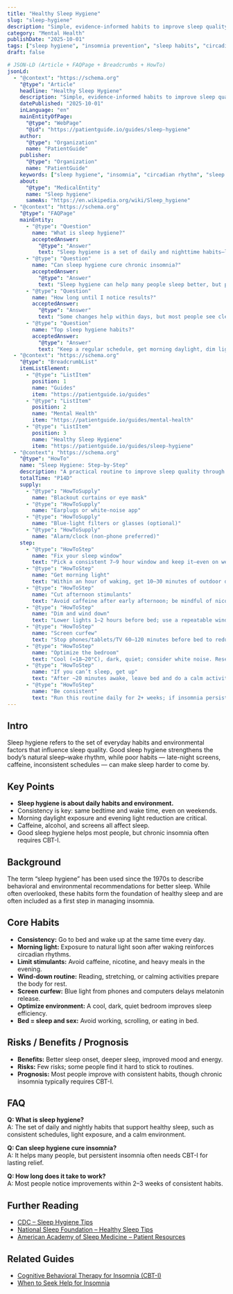 ```yaml
---
title: "Healthy Sleep Hygiene"
slug: "sleep-hygiene"
description: "Simple, evidence-informed habits to improve sleep quality: timing, light, caffeine, screens, and bedroom setup."
category: "Mental Health"
publishDate: "2025-10-01"
tags: ["sleep hygiene", "insomnia prevention", "sleep habits", "circadian rhythm"]
draft: false

# JSON-LD (Article + FAQPage + Breadcrumbs + HowTo)
jsonLd:
  - "@context": "https://schema.org"
    "@type": "Article"
    headline: "Healthy Sleep Hygiene"
    description: "Simple, evidence-informed habits to improve sleep quality: timing, light, caffeine, screens, and bedroom setup."
    datePublished: "2025-10-01"
    inLanguage: "en"
    mainEntityOfPage:
      "@type": "WebPage"
      "@id": "https://patientguide.io/guides/sleep-hygiene"
    author:
      "@type": "Organization"
      name: "PatientGuide"
    publisher:
      "@type": "Organization"
      name: "PatientGuide"
    keywords: ["sleep hygiene", "insomnia", "circadian rhythm", "sleep habits", "blue light", "CBT-I"]
    about:
      "@type": "MedicalEntity"
      name: "Sleep hygiene"
      sameAs: "https://en.wikipedia.org/wiki/Sleep_hygiene"
  - "@context": "https://schema.org"
    "@type": "FAQPage"
    mainEntity:
      - "@type": "Question"
        name: "What is sleep hygiene?"
        acceptedAnswer:
          "@type": "Answer"
          text: "Sleep hygiene is a set of daily and nighttime habits—like consistent bedtimes, managing light exposure, limiting late caffeine, and reducing screens—that support natural, restorative sleep."
      - "@type": "Question"
        name: "Can sleep hygiene cure chronic insomnia?"
        acceptedAnswer:
          "@type": "Answer"
          text: "Sleep hygiene can help many people sleep better, but persistent insomnia often needs CBT-I, the first-line treatment that retrains thoughts and behaviors around sleep."
      - "@type": "Question"
        name: "How long until I notice results?"
        acceptedAnswer:
          "@type": "Answer"
          text: "Some changes help within days, but most people see clearer benefits after 2–3 weeks of consistent routines. For chronic insomnia, structured CBT-I typically improves sleep within 6–8 weeks."
      - "@type": "Question"
        name: "Top sleep hygiene habits?"
        acceptedAnswer:
          "@type": "Answer"
          text: "Keep a regular schedule, get morning daylight, dim lights at night, avoid caffeine after early afternoon, shut down screens 1–2 hours before bed, keep the bedroom cool/dark/quiet, and reserve bed for sleep and sex."
  - "@context": "https://schema.org"
    "@type": "BreadcrumbList"
    itemListElement:
      - "@type": "ListItem"
        position: 1
        name: "Guides"
        item: "https://patientguide.io/guides"
      - "@type": "ListItem"
        position: 2
        name: "Mental Health"
        item: "https://patientguide.io/guides/mental-health"
      - "@type": "ListItem"
        position: 3
        name: "Healthy Sleep Hygiene"
        item: "https://patientguide.io/guides/sleep-hygiene"
  - "@context": "https://schema.org"
    "@type": "HowTo"
    name: "Sleep Hygiene: Step-by-Step"
    description: "A practical routine to improve sleep quality through light, timing, and environment."
    totalTime: "P14D"
    supply:
      - "@type": "HowToSupply"
        name: "Blackout curtains or eye mask"
      - "@type": "HowToSupply"
        name: "Earplugs or white-noise app"
      - "@type": "HowToSupply"
        name: "Blue-light filters or glasses (optional)"
      - "@type": "HowToSupply"
        name: "Alarm/clock (non-phone preferred)"
    step:
      - "@type": "HowToStep"
        name: "Fix your sleep window"
        text: "Pick a consistent 7–9 hour window and keep it—even on weekends."
      - "@type": "HowToStep"
        name: "Get morning light"
        text: "Within an hour of waking, get 10–30 minutes of outdoor daylight to anchor your circadian rhythm."
      - "@type": "HowToStep"
        name: "Cut afternoon stimulants"
        text: "Avoid caffeine after early afternoon; be mindful of nicotine and large late meals."
      - "@type": "HowToStep"
        name: "Dim and wind down"
        text: "Lower lights 1–2 hours before bed; use a repeatable wind-down routine (reading, stretch, bath)."
      - "@type": "HowToStep"
        name: "Screen curfew"
        text: "Stop phones/tablets/TV 60–120 minutes before bed to reduce alerting blue-light and cognitive arousal."
      - "@type": "HowToStep"
        name: "Optimize the bedroom"
        text: "Cool (≈18–20°C), dark, quiet; consider white noise. Reserve bed for sleep and sex."
      - "@type": "HowToStep"
        name: "If you can’t sleep, get up"
        text: "After ~20 minutes awake, leave bed and do a calm activity until sleepy—then return."
      - "@type": "HowToStep"
        name: "Be consistent"
        text: "Run this routine daily for 2+ weeks; if insomnia persists, consider CBT-I."
---
```


## Intro
Sleep hygiene refers to the set of everyday habits and environmental factors that influence sleep quality. Good sleep hygiene strengthens the body’s natural sleep–wake rhythm, while poor habits — late-night screens, caffeine, inconsistent schedules — can make sleep harder to come by.

## Key Points
- **Sleep hygiene is about daily habits and environment.**  
- Consistency is key: same bedtime and wake time, even on weekends.  
- Morning daylight exposure and evening light reduction are critical.  
- Caffeine, alcohol, and screens all affect sleep.  
- Good sleep hygiene helps most people, but chronic insomnia often requires CBT-I.  

## Background
The term “sleep hygiene” has been used since the 1970s to describe behavioral and environmental recommendations for better sleep. While often overlooked, these habits form the foundation of healthy sleep and are often included as a first step in managing insomnia.

## Core Habits
- **Consistency:** Go to bed and wake up at the same time every day.  
- **Morning light:** Exposure to natural light soon after waking reinforces circadian rhythms.  
- **Limit stimulants:** Avoid caffeine, nicotine, and heavy meals in the evening.  
- **Wind-down routine:** Reading, stretching, or calming activities prepare the body for rest.  
- **Screen curfew:** Blue light from phones and computers delays melatonin release.  
- **Optimize environment:** A cool, dark, quiet bedroom improves sleep efficiency.  
- **Bed = sleep and sex:** Avoid working, scrolling, or eating in bed.  

## Risks / Benefits / Prognosis
- **Benefits:** Better sleep onset, deeper sleep, improved mood and energy.  
- **Risks:** Few risks; some people find it hard to stick to routines.  
- **Prognosis:** Most people improve with consistent habits, though chronic insomnia typically requires CBT-I.  

## FAQ
**Q: What is sleep hygiene?**  
A: The set of daily and nightly habits that support healthy sleep, such as consistent schedules, light exposure, and a calm environment.  

**Q: Can sleep hygiene cure insomnia?**  
A: It helps many people, but persistent insomnia often needs CBT-I for lasting relief.  

**Q: How long does it take to work?**  
A: Most people notice improvements within 2–3 weeks of consistent habits.  

## Further Reading
- [CDC – Sleep Hygiene Tips](https://www.cdc.gov/sleep/about_sleep/sleep_hygiene.html)  
- [National Sleep Foundation – Healthy Sleep Tips](https://www.thensf.org/sleep-hygiene/)  
- [American Academy of Sleep Medicine – Patient Resources](https://aasm.org/resources/)  

## Related Guides
- [Cognitive Behavioral Therapy for Insomnia (CBT-I)](/guides/cbt-insomnia)  
- [When to Seek Help for Insomnia](/guides/when-to-seek-help-for-insomnia)  
